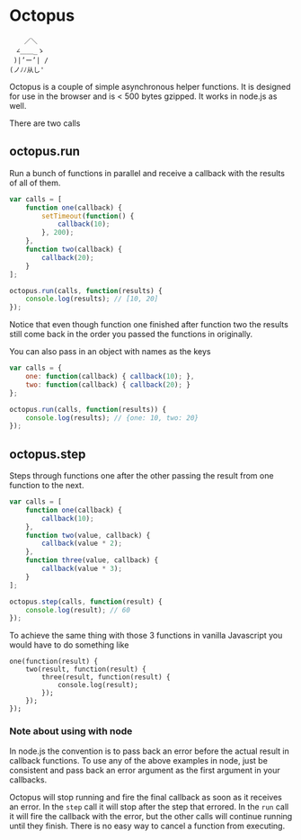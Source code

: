 # Octopus

```
　  ／＼
　∠＿＿_ゝ　　
 )|’ー’| /　
(ノﾉﾉ从し'　
```

Octopus is a couple of simple asynchronous helper functions.  It is designed
for use in the browser and is < 500 bytes gzipped.  It works in node.js as well.

There are two calls

## octopus.run

Run a bunch of functions in parallel and receive a callback with the results
of all of them.

```javascript
var calls = [
    function one(callback) {
        setTimeout(function() {
            callback(10);
        }, 200);
    },
    function two(callback) {
        callback(20);
    }
];

octopus.run(calls, function(results) {
    console.log(results); // [10, 20]
});
```

Notice that even though function one finished after function two the results
still come back in the order you passed the functions in originally.

You can also pass in an object with names as the keys

```javascript
var calls = {
    one: function(callback) { callback(10); },
    two: function(callback) { callback(20); }
};

octopus.run(calls, function(results)) {
    console.log(results); // {one: 10, two: 20}
});
```

## octopus.step

Steps through functions one after the other passing the result from one function
to the next.

```javascript
var calls = [
    function one(callback) {
        callback(10);
    },
    function two(value, callback) {
        callback(value * 2);
    },
    function three(value, callback) {
        callback(value * 3);
    }
];

octopus.step(calls, function(result) {
    console.log(result); // 60
});
```

To achieve the same thing with those 3 functions in vanilla Javascript you would
have to do something like

```
one(function(result) {
    two(result, function(result) {
        three(result, function(result) {
            console.log(result);
        });
    });
});
```

### Note about using with node

In node.js the convention is to pass back an error before the actual result in
callback functions. To use any of the above examples in node, just be consistent
and pass back an error argument as the first argument in your callbacks.

Octopus will stop running and fire the final callback as soon as it receives an
error.  In the `step` call it will stop after the step that errored.  In the
`run` call it will fire the callback with the error, but the other calls will
continue running until they finish.  There is no easy way to cancel a function
from executing.
